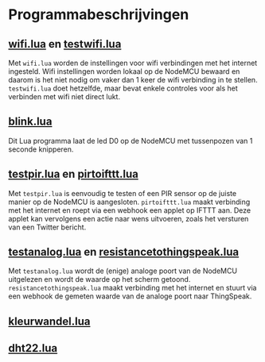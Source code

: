 # Programmabeschrijvingen

## [wifi.lua](wifi.lua) en [testwifi.lua](testwifi.lua)
Met `wifi.lua` worden de instellingen voor wifi verbindingen met het internet ingesteld. Wifi instellingen worden lokaal op de NodeMCU bewaard en daarom is het niet nodig om vaker dan 1 keer de wifi verbinding in te stellen. `testwifi.lua` doet hetzelfde, maar bevat enkele controles voor als het verbinden met wifi niet direct lukt.
## [blink.lua](blink.lua)
Dit Lua programma laat de led D0 op de NodeMCU met tussenpozen van 1 seconde knipperen.
## [testpir.lua](testpir.lua) en [pirtoifttt.lua](pirtoifttt.lua)
Met `testpir.lua` is eenvoudig te testen of een PIR sensor op de juiste manier op de NodeMCU is aangesloten. `pirtoifttt.lua` maakt verbinding met het internet en roept via een webhook een applet op IFTTT aan. Deze applet kan vervolgens een actie naar wens uitvoeren, zoals het versturen van een Twitter bericht.
## [testanalog.lua](testanalog.lua) en [resistancetothingspeak.lua](resistancetothingspeak.lua)
Met `testanalog.lua` wordt de (enige) analoge poort van de NodeMCU uitgelezen en wordt de waarde op het scherm getoond. `resistancetothingspeak.lua` maakt verbinding met het internet en stuurt via een webhook de gemeten waarde van de analoge poort naar ThingSpeak.
## [kleurwandel.lua](kleurwandel.lua)
## [dht22.lua](dht22.lua)
